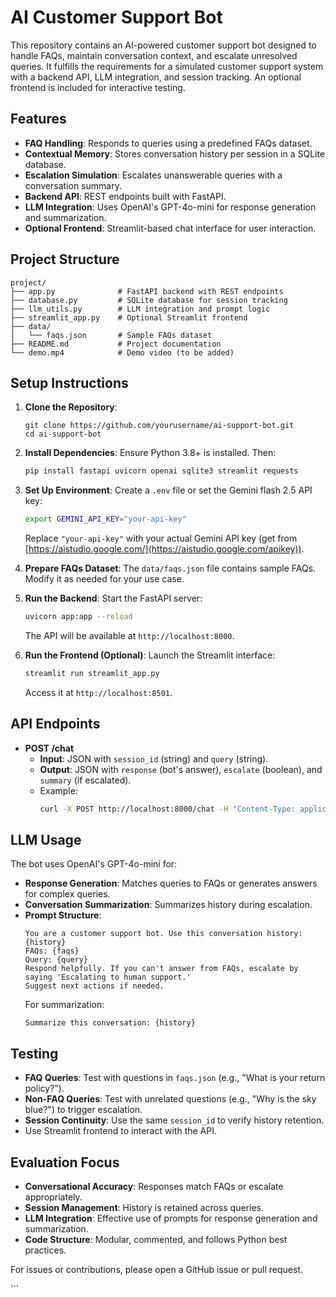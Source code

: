 <xaiArtifact artifact_id="7747d092-9b7f-4e25-9545-1e84fbceec32" artifact_version_id="5e900637-7127-46e5-804d-978815f0783c" title="README.md" contentType="text/markdown">

# AI Customer Support Bot

This repository contains an AI-powered customer support bot designed to handle FAQs, maintain conversation context, and escalate unresolved queries. It fulfills the requirements for a simulated customer support system with a backend API, LLM integration, and session tracking. An optional frontend is included for interactive testing.

## Features
- **FAQ Handling**: Responds to queries using a predefined FAQs dataset.
- **Contextual Memory**: Stores conversation history per session in a SQLite database.
- **Escalation Simulation**: Escalates unanswerable queries with a conversation summary.
- **Backend API**: REST endpoints built with FastAPI.
- **LLM Integration**: Uses OpenAI's GPT-4o-mini for response generation and summarization.
- **Optional Frontend**: Streamlit-based chat interface for user interaction.

## Project Structure
```
project/
├── app.py              # FastAPI backend with REST endpoints
├── database.py         # SQLite database for session tracking
├── llm_utils.py        # LLM integration and prompt logic
├── streamlit_app.py    # Optional Streamlit frontend
├── data/
│   └── faqs.json       # Sample FAQs dataset
├── README.md           # Project documentation
└── demo.mp4            # Demo video (to be added)
```

## Setup Instructions
1. **Clone the Repository**:
   ```bash:disable-run
   git clone https://github.com/yourusername/ai-support-bot.git
   cd ai-support-bot
   ```

2. **Install Dependencies**:
   Ensure Python 3.8+ is installed. Then:
   ```bash
   pip install fastapi uvicorn openai sqlite3 streamlit requests
   ```

3. **Set Up Environment**:
   Create a `.env` file or set the Gemini flash 2.5 API key:
   ```bash
   export GEMINI_API_KEY="your-api-key"
   ```
   Replace `"your-api-key"` with your actual Gemini API key (get from [https://aistudio.google.com/](https://aistudio.google.com/apikey)).

4. **Prepare FAQs Dataset**:
   The `data/faqs.json` file contains sample FAQs. Modify it as needed for your use case.

5. **Run the Backend**:
   Start the FastAPI server:
   ```bash
   uvicorn app:app --reload
   ```
   The API will be available at `http://localhost:8000`.

6. **Run the Frontend (Optional)**:
   Launch the Streamlit interface:
   ```bash
   streamlit run streamlit_app.py
   ```
   Access it at `http://localhost:8501`.

## API Endpoints
- **POST /chat**
  - **Input**: JSON with `session_id` (string) and `query` (string).
  - **Output**: JSON with `response` (bot's answer), `escalate` (boolean), and `summary` (if escalated).
  - Example:
    ```bash
    curl -X POST http://localhost:8000/chat -H "Content-Type: application/json" -d '{"session_id": "user123", "query": "How do I return an item?"}'
    ```

## LLM Usage
The bot uses OpenAI's GPT-4o-mini for:
- **Response Generation**: Matches queries to FAQs or generates answers for complex queries.
- **Conversation Summarization**: Summarizes history during escalation.
- **Prompt Structure**:
  ```plaintext
  You are a customer support bot. Use this conversation history: {history}
  FAQs: {faqs}
  Query: {query}
  Respond helpfully. If you can't answer from FAQs, escalate by saying 'Escalating to human support.'
  Suggest next actions if needed.
  ```
  For summarization:
  ```plaintext
  Summarize this conversation: {history}
  ```

## Testing
- **FAQ Queries**: Test with questions in `faqs.json` (e.g., "What is your return policy?").
- **Non-FAQ Queries**: Test with unrelated questions (e.g., "Why is the sky blue?") to trigger escalation.
- **Session Continuity**: Use the same `session_id` to verify history retention.
- Use Streamlit frontend to interact with the API.


## Evaluation Focus
- **Conversational Accuracy**: Responses match FAQs or escalate appropriately.
- **Session Management**: History is retained across queries.
- **LLM Integration**: Effective use of prompts for response generation and summarization.
- **Code Structure**: Modular, commented, and follows Python best practices.

For issues or contributions, please open a GitHub issue or pull request.

</xaiArtifact>
```
